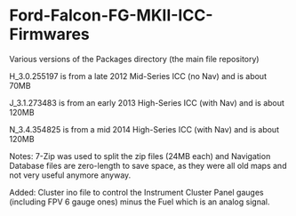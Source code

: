 # Ford-Falcon-FG-MKII-ICC-Firmwares
Various versions of the Packages directory (the main file repository)

H_3.0.255197 is from a late 2012 Mid-Series ICC (no Nav) and is about 70MB

J_3.1.273483 is from an early 2013 High-Series ICC (with Nav) and is about 120MB

N_3.4.354825 is from a mid 2014 High-Series ICC (with Nav) and is about 120MB

Notes: 7-Zip was used to split the zip files (24MB each) and Navigation Database files are zero-length to save space, as they were all old maps and not very useful anymore anyway.

Added: Cluster ino file to control the Instrument Cluster Panel gauges (including FPV 6 gauge ones) minus the Fuel which is an analog signal.
